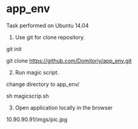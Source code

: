 # app_env
Task performed on Ubuntu 14.04

1. Use git for clone repository.

git init

git clone https://github.com/Domitoriy/app_env.git

2. Run magic script.

change directory to app_env/

sh magicscrip.sh

3.  Open application locally in the browser

10.90.90.91/imgs/pic.jpg
